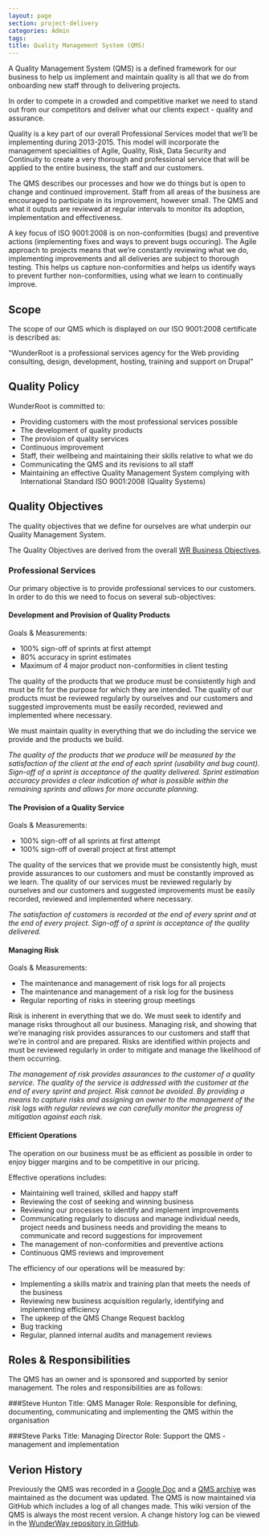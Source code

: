 ```yaml
---
layout: page
section: project-delivery
categories: Admin
tags:
title: Quality Management System (QMS)
---
```


A Quality Management System (QMS) is a defined framework for our business to help us implement and maintain quality is all that we do from onboarding new staff through to delivering projects.

In order to compete in a crowded and competitive market we need to stand out from our competitors and deliver what our clients expect - quality and assurance.

Quality is a key part of our overall Professional Services model that we’ll be implementing during 2013-2015. This model will incorporate the management specialities of Agile, Quality, Risk, Data Security and Continuity to create a very thorough and professional service that will be applied to the entire business, the staff and our customers.

The QMS describes our processes and how we do things but is open to change and continued improvement. Staff from all areas of the business are encouraged to participate in its improvement, however small. The QMS and what it outputs are reviewed at regular intervals to monitor its adoption, implementation and effectiveness. 

A key focus of ISO 9001:2008 is on non-conformities (bugs) and preventive actions (implementing fixes and ways to prevent bugs occuring). The Agile approach to projects means that we’re constantly reviewing what we do, implementing improvements and all deliveries are subject to thorough testing. This helps us capture non-conformities and helps us identify ways to prevent further non-conformities, using what we learn to continually improve.

## Scope

The scope of our QMS which is displayed on our ISO 9001:2008 certificate is described as:

“WunderRoot is a professional services agency for the Web providing consulting, design, development, hosting, training and support on Drupal”

## Quality Policy

WunderRoot is committed to:

 - Providing customers with the most professional services possible
 - The development of quality products
 - The provision of quality services
 - Continuous improvement
 - Staff, their wellbeing and maintaining their skills relative to what we do
 - Communicating the QMS and its revisions to all staff
 - Maintaining an effective Quality Management System complying with International Standard ISO 9001:2008 (Quality Systems)

## Quality Objectives

The quality objectives that we define for ourselves are what underpin our Quality Management System. 

The Quality Objectives are derived from the overall <a href="https://docs.google.com/a/wunderkraut.com/document/d/1Ay8lLztddA6PnMlAb35sB0kcLFwQhsyPmwTMuSoPQDg/edit#heading=h.is55ytprmk06">WR Business Objectives</a>.

### Professional Services

Our primary objective is to provide professional services to our customers. In order to do this we need to focus on several sub-objectives:

#### Development and Provision of Quality Products

Goals & Measurements:
<ul>
	<li>100% sign-off of sprints at first attempt</li>
	<li>80% accuracy in sprint estimates</li>
	<li>Maximum of 4 major product non-conformities in client testing</li>
</ul>

The quality of the products that we produce must be consistently high and must be fit for the purpose for which they are intended. The quality of our products must be reviewed regularly by ourselves and our customers and suggested improvements must be easily recorded, reviewed and implemented where necessary.

We must maintain quality in everything that we do including the service we provide and the products we build. 

<i>The quality of the products that we produce will be measured by the satisfaction of the client at the end of each sprint (usability and bug count). Sign-off of a sprint is acceptance of the quality delivered. Sprint estimation accuracy provides a clear indication of what is possible within the remaining sprints and allows for more accurate planning.</i>

#### The Provision of a Quality Service

Goals & Measurements:
<ul>
	<li>100% sign-off of all sprints at first attempt</li>
	<li>100% sign-off of overall project at first attempt</li>
</ul>

The quality of the services that we provide must be consistently high, must provide assurances to our customers and must be constantly improved as we learn. The quality of our services must be reviewed regularly by ourselves and our customers and suggested improvements must be easily recorded, reviewed and implemented where necessary.

<i>The satisfaction of customers is recorded at the end of every sprint and at the end of every project. Sign-off of a sprint is acceptance of the quality delivered.</i>

#### Managing Risk

Goals & Measurements:
<ul>
	<li>The maintenance and management of risk logs for all projects</li>
	<li>The maintenance and management of a risk log for the business</li>
	<li>Regular reporting of risks in steering group meetings</li>
</ul>

Risk is inherent in everything that we do. We must seek to identify and manage risks throughout all our business. Managing risk, and showing that we’re managing risk provides assurances to our customers and staff that we’re in control and are prepared. Risks are identified within projects and must be reviewed regularly in order to mitigate and manage the likelihood of them occurring.

<i>The management of risk provides assurances to the customer of a quality service. The quality of the service is addressed with the customer at the end of every sprint and project. Risk cannot be avoided. By providing a means to capture risks and assigning an owner to the management of the risk logs with regular reviews we can carefully monitor the progress of mitigation against each risk.</i>

#### Efficient Operations

The operation on our business must be as efficient as possible in order to enjoy bigger margins and to be competitive in our pricing. 

Effective operations includes:

<ul>
	<li>Maintaining well trained, skilled and happy staff</li>
	<li>Reviewing the cost of seeking and winning business</li>
	<li>Reviewing our processes to identify and implement improvements</li>
	<li>Communicating regularly to discuss and manage individual needs, project needs and business needs and providing the means to communicate and record suggestions for improvement</li>
	<li>The management of non-conformities and preventive actions</li>
	<li>Continuous QMS reviews and improvement</li>
</ul>

The efficiency of our operations will be measured by:

<ul>
	<li>Implementing a skills matrix and training plan that meets the needs of the business</li>
	<li>Reviewing new business acquisition regularly, identifying and implementing efficiency</li>
	<li>The upkeep of the QMS Change Request backlog</li>
	<li>Bug tracking</li>
	<li>Regular, planned internal audits and management reviews</li>
</ul>

## Roles & Responsibilities

The QMS has an owner and is sponsored and supported by senior management. The roles and responsibilities are as follows:

###Steve Hunton
Title: QMS Manager
Role: Responsible for defining, documenting, communicating and implementing the QMS within the organisation

###Steve Parks
Title: Managing Director
Role: Support the QMS - management and implementation


## Verion History

Previously the QMS was recorded in a <a href="https://docs.google.com/a/wunderkraut.com/document/d/1IQzVWjQeVNoMQ-2ZNY3iHRUem7DuI2O8AzqO8mN66so/edit#">Google Doc</a> and a <a href="https://drive.google.com/a/wunderkraut.com/?tab=mo#folders/0Bxb4YZjQwNDgUWFYWHc1Y2V4Rzg">QMS archive</a> was maintained as the document was updated. The QMS is now maintained via GitHub which includes a log of all changes made. This wiki version of the QMS is always the most recent version. A change history log can be viewed in the <a href="https://github.com/WunderRoot/WunderWay">WunderWay repository in GitHub</a>.
